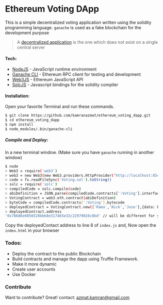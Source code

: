# Ethereum Voting DApp

This is a simple decentralized voting application written using the solidity programming language.
```ganache``` is used as a fake blockchain for the development purpose

> A [decentralized application](https://ethereum.stackexchange.com/questions/383/what-is-a-dapp) is the one which does not exist on a single central server

#### Tech:
- [NodeJS](https://nodejs.org/en/download/) - JavaScript runtime environment
- [Ganache CLI](https://github.com/trufflesuite/ganache-cli) - Ethereum RPC client for testing and development
- [Web3JS](https://github.com/ethereum/web3.js/) - Ethereum JavaScript API
- [SolcJS](https://github.com/ethereum/solc-js) - Javascript bindings for the solidity compiler

#### Installation: 
Open your favorite Terminal and run these commands.
```sh
$ git clone https://github.com/kamranazmat/ethereum_voting_dapp.git
$ cd ethereum_voting_dapp
$ npm install
$ node_modules/.bin/ganache-cli
```

##### Compile and Deploy:
In a new terminal window. (Make sure you have ```ganache``` running in another window)
```sh
$ node
> Web3 = require('web3')
> web3 = new Web3(new Web3.providers.HttpProvider("http://localhost:8545"));
> code = fs.readFileSync('Voting.sol').toString()
> solc = require('solc')
> compiledCode = solc.compile(code)
> abiDefinition = JSON.parse(compiledCode.contracts[':Voting'].interface)
> VotingContract = web3.eth.contract(abiDefinition)
> byteCode = compiledCode.contracts[':Voting'].bytecode
> deployedContract = VotingContract.new(['Rama','Nick','Jose'],{data: byteCode, from: web3.eth.accounts[0], gas: 4700000})
> deployedContract.address
'0x78686e6050328bbb8e317465e32c22979028c8bd' // will be different for you, copy this to line 8 of index.js
```
Copy the deployedContact address to line 8 of ```index.js```
and, Now open the ```index.html``` in your browser

### Todos:

 - Deploy the contract to the public Blockchain
 - Build contracts and manage the dapp using Truffle Framework.
 - Make it more dynamic
 - Create user accounts
 - Use Docker

### Contribute

Want to contribute? Great!
contact: azmat.kamran@gmail.com
